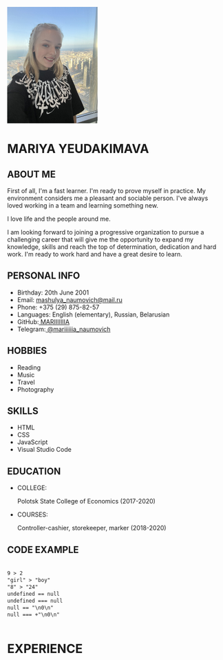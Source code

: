 <p align="left"> <img src="https://github.com/MARIIIIIIIA/rsschool-cv/blob/main/IMG_6270.jpg" width="210"
height="270" </p>
<h1>MARIYA YEUDAKIMAVA</h1>
<h2> ABOUT ME </h2>
<P>First of all, I'm a fast learner. I'm ready to prove myself in practice. My environment considers me a pleasant and sociable person. I've always loved working in a team and learning something new.</P>
<P>I love life and the people around me.</P>
<P>I am looking forward to joining a progressive organization to pursue a challenging career that will give me the opportunity to expand my knowledge, skills and reach the top of determination, dedication and hard work. I'm ready to work hard and have a great desire to learn.</P>
<h2>PERSONAL INFO</h2>
<ul>
  <li> Birthday: 20th June 2001 </li>
  <li> <srtong> Email: <a href="mashulya_naumovich@mail.ru"> mashulya_naumovich@mail.ru</a></srtong></li>
  <li> Phone: +375 (29) 875-82-57 </li>
  <li>Languages: English (elementary), Russian, Belarusian</li>
  <li><srtong>GitHub:<a href="https://github.com/MARIIIIIIIA"> MARIIIIIIIA</a></srtong></li>
  <lI><srtong> Telegram:<a href="https://web.telegram.org/k/@mariiiiiia_naumovich"> @mariiiiiia_naumovich</a></srtong></lI>
</ul>
<h2> HOBBIES </h2>
<ul>
  <li> Reading </li>
  <li> Music </li>
  <li>Travel</li>
  <li>Photography</li>
</ul>
<h2>SKILLS</h2>
<ul>
  <li> HTML </li>
  <li> CSS </li>
  <li>JavaScript</li>
  <li>Visual Studio Code</li>
</ul>
<h2>EDUCATION</h2>
<ul>
  <li>COLLEGE:</li>
  <p>Polotsk State College of Economics (2017-2020)</p>
  <li>COURSES:</li>
  <p> Controller-cashier, storekeeper, marker (2018-2020)</p>
</ul>
<H2>CODE EXAMPLE</H2>
<pre>
  <code>
9 > 2
"girl" > "boy"
"8" > "24"
undefined == null
undefined === null
null == "\n0\n"
null === +"\n0\n"
  </code>
</pre>
<h1>EXPERIENCE</h1>







  
